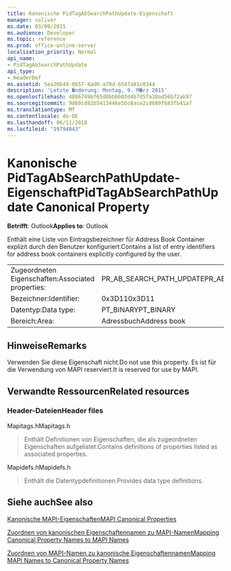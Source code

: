 ```yaml
---
title: Kanonische PidTagAbSearchPathUpdate-Eigenschaft
manager: soliver
ms.date: 03/09/2015
ms.audience: Developer
ms.topic: reference
ms.prod: office-online-server
localization_priority: Normal
api_name:
- PidTagAbSearchPathUpdate
api_type:
- HeaderDef
ms.assetid: 5ea20b49-8b57-4ad0-a70d-6547a01c8344
description: 'Letzte �nderung: Montag, 9. M�rz 2015'
ms.openlocfilehash: 4886749bf65d8bbb603d4b7d5fa38ad56b72ab97
ms.sourcegitcommit: 9d60cd82b5413446e5bc8ace2cd689f683fb41a7
ms.translationtype: MT
ms.contentlocale: de-DE
ms.lasthandoff: 06/11/2018
ms.locfileid: "19794043"
---
```

# <a name="pidtagabsearchpathupdate-canonical-property"></a><span data-ttu-id="2f79c-103">Kanonische PidTagAbSearchPathUpdate-Eigenschaft</span><span class="sxs-lookup"><span data-stu-id="2f79c-103">PidTagAbSearchPathUpdate Canonical Property</span></span>

  
  
<span data-ttu-id="2f79c-104">**Betrifft**: Outlook</span><span class="sxs-lookup"><span data-stu-id="2f79c-104">**Applies to**: Outlook</span></span> 
  
<span data-ttu-id="2f79c-105">Enthält eine Liste von Eintragsbezeichner für Address Book Container explizit durch den Benutzer konfiguriert.</span><span class="sxs-lookup"><span data-stu-id="2f79c-105">Contains a list of entry identifiers for address book containers explicitly configured by the user.</span></span> 
  
|||
|:-----|:-----|
|<span data-ttu-id="2f79c-106">Zugeordneten Eigenschaften:</span><span class="sxs-lookup"><span data-stu-id="2f79c-106">Associated properties:</span></span>  <br/> |<span data-ttu-id="2f79c-107">PR_AB_SEARCH_PATH_UPDATE</span><span class="sxs-lookup"><span data-stu-id="2f79c-107">PR_AB_SEARCH_PATH_UPDATE</span></span>  <br/> |
|<span data-ttu-id="2f79c-108">Bezeichner:</span><span class="sxs-lookup"><span data-stu-id="2f79c-108">Identifier:</span></span>  <br/> |<span data-ttu-id="2f79c-109">0x3D11</span><span class="sxs-lookup"><span data-stu-id="2f79c-109">0x3D11</span></span>  <br/> |
|<span data-ttu-id="2f79c-110">Datentyp:</span><span class="sxs-lookup"><span data-stu-id="2f79c-110">Data type:</span></span>  <br/> |<span data-ttu-id="2f79c-111">PT_BINARY</span><span class="sxs-lookup"><span data-stu-id="2f79c-111">PT_BINARY</span></span>  <br/> |
|<span data-ttu-id="2f79c-112">Bereich:</span><span class="sxs-lookup"><span data-stu-id="2f79c-112">Area:</span></span>  <br/> |<span data-ttu-id="2f79c-113">Adressbuch</span><span class="sxs-lookup"><span data-stu-id="2f79c-113">Address book</span></span>  <br/> |
   
## <a name="remarks"></a><span data-ttu-id="2f79c-114">Hinweise</span><span class="sxs-lookup"><span data-stu-id="2f79c-114">Remarks</span></span>

<span data-ttu-id="2f79c-115">Verwenden Sie diese Eigenschaft nicht.</span><span class="sxs-lookup"><span data-stu-id="2f79c-115">Do not use this property.</span></span> <span data-ttu-id="2f79c-116">Es ist für die Verwendung von MAPI reserviert.</span><span class="sxs-lookup"><span data-stu-id="2f79c-116">It is reserved for use by MAPI.</span></span>
  
## <a name="related-resources"></a><span data-ttu-id="2f79c-117">Verwandte Ressourcen</span><span class="sxs-lookup"><span data-stu-id="2f79c-117">Related resources</span></span>

### <a name="header-files"></a><span data-ttu-id="2f79c-118">Header-Dateien</span><span class="sxs-lookup"><span data-stu-id="2f79c-118">Header files</span></span>

<span data-ttu-id="2f79c-119">Mapitags.h</span><span class="sxs-lookup"><span data-stu-id="2f79c-119">Mapitags.h</span></span>
  
> <span data-ttu-id="2f79c-120">Enthält Definitionen von Eigenschaften, die als zugeordneten Eigenschaften aufgelistet.</span><span class="sxs-lookup"><span data-stu-id="2f79c-120">Contains definitions of properties listed as associated properties.</span></span>
    
<span data-ttu-id="2f79c-121">Mapidefs.h</span><span class="sxs-lookup"><span data-stu-id="2f79c-121">Mapidefs.h</span></span>
  
> <span data-ttu-id="2f79c-122">Enthält die Datentypdefinitionen.</span><span class="sxs-lookup"><span data-stu-id="2f79c-122">Provides data type definitions.</span></span>
    
## <a name="see-also"></a><span data-ttu-id="2f79c-123">Siehe auch</span><span class="sxs-lookup"><span data-stu-id="2f79c-123">See also</span></span>



[<span data-ttu-id="2f79c-124">Kanonische MAPI-Eigenschaften</span><span class="sxs-lookup"><span data-stu-id="2f79c-124">MAPI Canonical Properties</span></span>](mapi-canonical-properties.md)
  
[<span data-ttu-id="2f79c-125">Zuordnen von kanonischen Eigenschaftennamen zu MAPI-Namen</span><span class="sxs-lookup"><span data-stu-id="2f79c-125">Mapping Canonical Property Names to MAPI Names</span></span>](mapping-canonical-property-names-to-mapi-names.md)
  
[<span data-ttu-id="2f79c-126">Zuordnen von MAPI-Namen zu kanonische Eigenschaftennamen</span><span class="sxs-lookup"><span data-stu-id="2f79c-126">Mapping MAPI Names to Canonical Property Names</span></span>](mapping-mapi-names-to-canonical-property-names.md)

